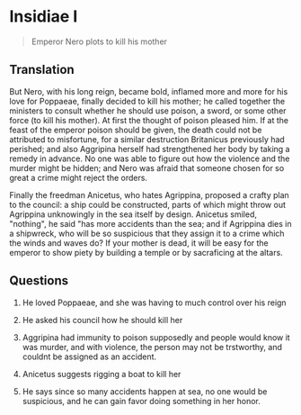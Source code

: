 # Insidiae I

> Emperor Nero plots to kill his mother

## Translation

But Nero, with his long reign, became bold, inflamed more and more for his love for Poppaeae, finally decided to kill his mother; he called together the ministers to consult whether he should use poison, a sword, or some other force (to kill his mother). At first the thought of poison pleased him. If at the feast of the emperor poison should be given, the death could not be attributed to misfortune, for a similar destruction Britanicus previously had perished; and also Aggripina herself had strengthened her body by taking a remedy in advance. No one was able to figure out how the violence and the murder might be hidden; and Nero was afraid that someone chosen for so great a crime might reject the orders.

Finally the freedman Anicetus, who hates Agrippina, proposed a crafty plan to the council: a ship could be constructed, parts of which might throw out Agrippina unknowingly in the sea itself by design. Anicetus smiled, "nothing", he said "has more accidents than the sea; and if Agrippina dies in a shipwreck, who will be so suspicious that they assign it to a crime which the winds and waves do? If your mother is dead, it will be easy for the emperor to show piety by building a temple or by sacraficing at the altars.

## Questions

1. He loved Poppaeae, and she was having to much control over his reign

2. He asked his council how he should kill her

3. Aggripina had immunity to poison supposedly and people would know it was murder, and with violence, the person may not be trstworthy, and couldnt be assigned as an accident.

4. Anicetus suggests rigging a boat to kill her

5. He says since so many accidents happen at sea, no one would be suspicious, and he can gain favor doing something in her honor.
